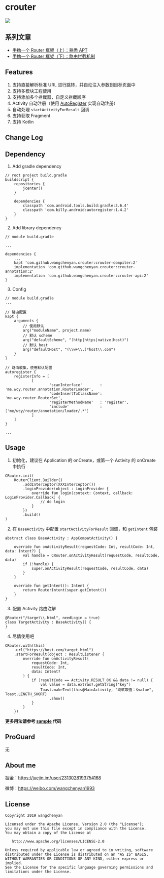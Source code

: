 # crouter

[![](https://jitpack.io/v/wangchenyan/crouter.svg)](https://jitpack.io/#wangchenyan/crouter)

## 系列文章

- [手撸一个 Router 框架（上）：熟悉 APT](https://juejin.im/post/6844903923606618126)
- [手撸一个 Router 框架（下）：路由拦截机制](https://juejin.im/post/6844904193866596365)

## Features

1. 支持直接解析标准 URL 进行跳转，并自动注入参数到目标页面中
2. 支持多模块工程使用
3. 支持添加多个拦截器，自定义拦截顺序
4. Activity 自动注册（使用 [AutoRegister](https://github.com/luckybilly/AutoRegister) 实现自动注册）
5. 自动处理 `startActivityForResult` 回调
6. 支持获取 Fragment
7. 支持 Kotlin

## Change Log


## Dependency

1. Add gradle dependency

```
// root project build.gradle
buildscript {
    repositories {
        jcenter()
    }

    dependencies {
        classpath 'com.android.tools.build:gradle:3.6.4'
        classpath 'com.billy.android:autoregister:1.4.2'
    }
}
```

2. Add library dependency

```
// module build.gradle

...

dependencies {
    ...
    kapt 'com.github.wangchenyan.crouter:crouter-compiler:2'
    implementation 'com.github.wangchenyan.crouter:crouter-annotation:2'
    implementation 'com.github.wangchenyan.crouter:crouter-api:2'
}
```

3. Config

```
// module build.gradle
...

// 路由配置
kapt {
    arguments {
        // 使用默认
        arg("moduleName", project.name)
        // 默认 scheme
        arg("defaultScheme", "(http|https|native|host)")
        // 默认 host
        arg("defaultHost", "(\\w+\\.)*host\\.com")
    }
}

// 路由收集，使用默认配置
autoregister {
    registerInfo = [
            [
                    'scanInterface'        : 'me.wcy.router.annotation.RouterLoader',
                    'codeInsertToClassName': 'me.wcy.router.RouterSet',
                    'registerMethodName'   : 'register',
                    'include'              : ['me/wcy/router/annotation/loader/.*']
            ]
    ]
}

...
```

## Usage

1. 初始化，建议在 Application 的 onCreate，或第一个 Activity 的 onCreate 中执行

```
CRouter.init(
    RouterClient.Builder()
        .addInterceptor(XXXInterceptor())
        .loginProvider(object : LoginProvider {
            override fun login(context: Context, callback: LoginProvider.Callback) {
                // do login
            }
        })
        .build()
)
```

2. 在 `BaseActivity` 中配置 `startActivityForResult` 回调，和 `getIntent` 包装

```
abstract class BaseActivity : AppCompatActivity() {

    override fun onActivityResult(requestCode: Int, resultCode: Int, data: Intent?) {
        val handle = CRouter.onActivityResult(requestCode, resultCode, data)
        if (!handle) {
            super.onActivityResult(requestCode, resultCode, data)
        }
    }

    override fun getIntent(): Intent {
        return RouterIntent(super.getIntent())
    }
}
```

3. 配置 Activity 路由注解

```
@Router("/target\\.html", needLogin = true)
class TargetActivity : BaseActivity() {
}
```

4. 尽情使用吧

```
CRouter.with(this)
    .url("https://host.com/target.html")
    .startForResult(object : ResultListener {
        override fun onActivityResult(
            requestCode: Int,
            resultCode: Int,
            data: Intent?
        ) {
            if (resultCode == Activity.RESULT_OK && data != null) {
                val value = data.extras?.getString("key")
                Toast.makeText(this@MainActivity, "跳转取值：$value", Toast.LENGTH_SHORT)
                    .show()
            }
        }
    })
```

**更多用法请参考 [sample](https://github.com/wangchenyan/crouter/tree/master/sample) 代码**

## ProGuard

无

## About me

掘金：https://juejin.im/user/2313028193754168

微博：https://weibo.com/wangchenyan1993

## License

    Copyright 2019 wangchenyan

    Licensed under the Apache License, Version 2.0 (the "License");
    you may not use this file except in compliance with the License.
    You may obtain a copy of the License at

       http://www.apache.org/licenses/LICENSE-2.0

    Unless required by applicable law or agreed to in writing, software
    distributed under the License is distributed on an "AS IS" BASIS,
    WITHOUT WARRANTIES OR CONDITIONS OF ANY KIND, either express or implied.
    See the License for the specific language governing permissions and
    limitations under the License.